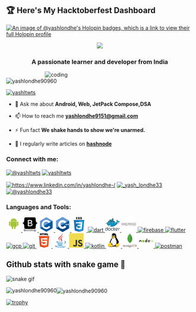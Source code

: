 

## 🏆 Here's My Hacktoberfest Dashboard
<!-- ![logo](https://github.com/yashlondhe90960/yashlondhe90960/blob/main/Hacktoberfest2022.jpg) -->

[![An image of @yashlondhe's Holopin badges, which is a link to view their full Holopin profile](https://holopin.me/yashlondhe)](https://holopin.io/@yashlondhe)



<p align="center"> <a href="https://github.com/denvercoder1/readme-typing-svg">
<img width="60%" src="https://readme-typing-svg.herokuapp.com?font=Orbitron&size=25&color=BF91F3&background=1A1B27&center=true&vCenter=true&duration=3000&pause=300&lines=<Hello,+There!+👋>;<This+is+Yash+Londhe!>;<Nice+to+meet+you!>">
</a></hp>
<!-- <h1 align="center">Hi 👋, I'm Yash Londhe</h1> -->
<h3 align="center">A passionate learner and developer from India</h3>






<img align="right" alt="coding" width="400" src="https://user-images.githubusercontent.com/55389276/140866485-8fb1c876-9a8f-4d6a-98dc-08c4981eaf70.gif">

<p align="left"> <img src="https://komarev.com/ghpvc/?username=yashlondhe90960&label=Profile%20views&color=0e75b6&style=flat" alt="yashlondhe90960" /> </p>

<p align="left"> <a href="https://twitter.com/yashltwts" target="blank"><img src="https://img.shields.io/twitter/follow/yashltwts?logo=twitter&style=for-the-badge" alt="yashltwts" /></a> </p>

- 💬 Ask me about **Android, Web, JetPack Compose,DSA**

- 📫 How to reach me **yashlondhe9151@gmail.com**

- ⚡ Fun fact **We shake hands to show we're unarmed.**

- 📝 I regularly write articles on **[hashnode](https://hashnode.com/@yashlondhe33)**

<h3 align="left">Connect with me:</h3>
<p align="left">
<a href="https://dev.to/@yashltwts" target="blank"><img align="center" src="https://raw.githubusercontent.com/rahuldkjain/github-profile-readme-generator/master/src/images/icons/Social/devto.svg" alt="@yashltwts" height="30" width="40" /></a>
<a href="https://twitter.com/yashltwts" target="blank"><img align="center" src="https://raw.githubusercontent.com/rahuldkjain/github-profile-readme-generator/master/src/images/icons/Social/twitter.svg" alt="yashltwts" height="30" width="40" /></a>

  
  <a href="https://linkedin.com/in/https://www.linkedin.com/in/yashlondhe-/" target="blank"><img align="center" src="https://raw.githubusercontent.com/rahuldkjain/github-profile-readme-generator/master/src/images/icons/Social/linked-in-alt.svg" alt="https://www.linkedin.com/in/yashlondhe-/" height="30" width="40" /></a>
<a href="https://instagram.com/_yash_londhe33" target="blank"><img align="center" src="https://raw.githubusercontent.com/rahuldkjain/github-profile-readme-generator/master/src/images/icons/Social/instagram.svg" alt="_yash_londhe33" height="30" width="40" /></a>
<a href="https://hashnode.com/@yashlondhe33" target="blank"><img align="center" src="https://raw.githubusercontent.com/rahuldkjain/github-profile-readme-generator/master/src/images/icons/Social/hashnode.svg" alt="@yashlondhe33" height="30" width="40" /></a>
</p>

<h3 align="left">Languages and Tools:</h3>
<p align="left"> <a href="https://developer.android.com" target="_blank" rel="noreferrer"> <img src="https://raw.githubusercontent.com/devicons/devicon/master/icons/android/android-original-wordmark.svg" alt="android" width="40" height="40"/> </a> <a href="https://getbootstrap.com" target="_blank" rel="noreferrer"> <img src="https://raw.githubusercontent.com/devicons/devicon/master/icons/bootstrap/bootstrap-plain-wordmark.svg" alt="bootstrap" width="40" height="40"/> </a> <a href="https://www.cprogramming.com/" target="_blank" rel="noreferrer"> <img src="https://raw.githubusercontent.com/devicons/devicon/master/icons/c/c-original.svg" alt="c" width="40" height="40"/> </a> <a href="https://www.w3schools.com/cpp/" target="_blank" rel="noreferrer"> <img src="https://raw.githubusercontent.com/devicons/devicon/master/icons/cplusplus/cplusplus-original.svg" alt="cplusplus" width="40" height="40"/> </a> <a href="https://www.w3schools.com/css/" target="_blank" rel="noreferrer"> <img src="https://raw.githubusercontent.com/devicons/devicon/master/icons/css3/css3-original-wordmark.svg" alt="css3" width="40" height="40"/> </a> <a href="https://dart.dev" target="_blank" rel="noreferrer"> <img src="https://www.vectorlogo.zone/logos/dartlang/dartlang-icon.svg" alt="dart" width="40" height="40"/> </a> <a href="https://www.docker.com/" target="_blank" rel="noreferrer"> <img src="https://raw.githubusercontent.com/devicons/devicon/master/icons/docker/docker-original-wordmark.svg" alt="docker" width="40" height="40"/> </a> <a href="https://expressjs.com" target="_blank" rel="noreferrer"> <img src="https://raw.githubusercontent.com/devicons/devicon/master/icons/express/express-original-wordmark.svg" alt="express" width="40" height="40"/> </a> <a href="https://firebase.google.com/" target="_blank" rel="noreferrer"> <img src="https://www.vectorlogo.zone/logos/firebase/firebase-icon.svg" alt="firebase" width="40" height="40"/> </a> <a href="https://flutter.dev" target="_blank" rel="noreferrer"> <img src="https://www.vectorlogo.zone/logos/flutterio/flutterio-icon.svg" alt="flutter" width="40" height="40"/> </a> <a href="https://cloud.google.com" target="_blank" rel="noreferrer"> <img src="https://www.vectorlogo.zone/logos/google_cloud/google_cloud-icon.svg" alt="gcp" width="40" height="40"/> </a> <a href="https://git-scm.com/" target="_blank" rel="noreferrer"> <img src="https://www.vectorlogo.zone/logos/git-scm/git-scm-icon.svg" alt="git" width="40" height="40"/> </a> <a href="https://www.w3.org/html/" target="_blank" rel="noreferrer"> <img src="https://raw.githubusercontent.com/devicons/devicon/master/icons/html5/html5-original-wordmark.svg" alt="html5" width="40" height="40"/> </a> <a href="https://www.java.com" target="_blank" rel="noreferrer"> <img src="https://raw.githubusercontent.com/devicons/devicon/master/icons/java/java-original.svg" alt="java" width="40" height="40"/> </a> <a href="https://developer.mozilla.org/en-US/docs/Web/JavaScript" target="_blank" rel="noreferrer"> <img src="https://raw.githubusercontent.com/devicons/devicon/master/icons/javascript/javascript-original.svg" alt="javascript" width="40" height="40"/> </a> <a href="https://kotlinlang.org" target="_blank" rel="noreferrer"> <img src="https://www.vectorlogo.zone/logos/kotlinlang/kotlinlang-icon.svg" alt="kotlin" width="40" height="40"/> </a> <a href="https://www.linux.org/" target="_blank" rel="noreferrer"> <img src="https://raw.githubusercontent.com/devicons/devicon/master/icons/linux/linux-original.svg" alt="linux" width="40" height="40"/> </a> <a href="https://www.mongodb.com/" target="_blank" rel="noreferrer"> <img src="https://raw.githubusercontent.com/devicons/devicon/master/icons/mongodb/mongodb-original-wordmark.svg" alt="mongodb" width="40" height="40"/> </a> <a href="https://nodejs.org" target="_blank" rel="noreferrer"> <img src="https://raw.githubusercontent.com/devicons/devicon/master/icons/nodejs/nodejs-original-wordmark.svg" alt="nodejs" width="40" height="40"/> </a> <a href="https://postman.com" target="_blank" rel="noreferrer"> <img src="https://www.vectorlogo.zone/logos/getpostman/getpostman-icon.svg" alt="postman" width="40" height="40"/> </a> </p>

<!-- <p>&nbsp;<img align="center" src="https://github-readme-stats.vercel.app/api?username=yashlondhe90960&show_icons=true&theme=dracula&title_color=ffa742&text_color=ffa82e&bg_color=420061&hide_border=true&locale=en" alt="yashlondhe90960" /></p> -->
<!-- <p><img align="left" src="https://github-readme-stats.vercel.app/api/top-langs?username=yashlondhe90960&show_icons=true&locale=en&layout=compact" alt="yashlondhe90960" /></p>
[![Top Langs](https://github-readme-stats.vercel.app/api/top-langs/?username=yashlondhe90960&layout=compact)](https://github.com/anuraghazra/github-readme-stats) -->

## Github stats with snake game 🐍
![snake gif](https://github.com/yashlondhe90960/yashlondhe90960/blob/output/github-contribution-grid-snake.gif)


<!--<p>&nbsp;<img align="center" src="https://github-readme-stats.vercel.app/api?username=yashlondhe90960&show_icons=true&locale=en" alt="yashlondhe90960" /></p> -->

<p><img align="left" src="https://github-readme-stats.vercel.app/api/top-langs?username=yashlondhe90960&show_icons=true&locale=en&layout=compact" alt="yashlondhe90960" /></p>
<p><img align="center" src="https://github-readme-streak-stats.herokuapp.com/?user=yashlondhe90960&" alt="yashlondhe90960" />

</p> 



[![trophy](https://github-profile-trophy.vercel.app/?username=yashlondhe90960&theme=onedark)](https://github.com/ryo-ma/github-profile-trophy)
